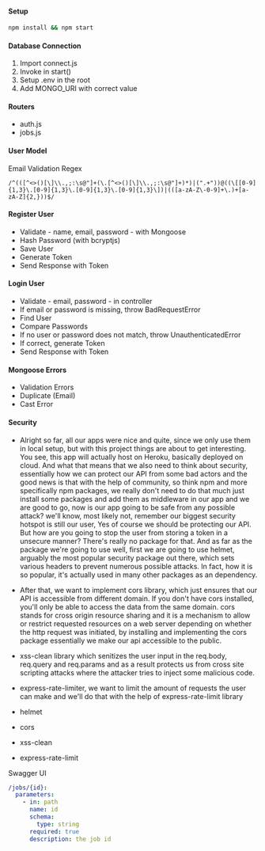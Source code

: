 #### Setup

```bash
npm install && npm start
```

#### Database Connection

1. Import connect.js
2. Invoke in start()
3. Setup .env in the root
4. Add MONGO_URI with correct value

#### Routers

- auth.js
- jobs.js

#### User Model

Email Validation Regex

```regex
/^(([^<>()[\]\\.,;:\s@"]+(\.[^<>()[\]\\.,;:\s@"]+)*)|(".+"))@((\[[0-9]{1,3}\.[0-9]{1,3}\.[0-9]{1,3}\.[0-9]{1,3}\])|(([a-zA-Z\-0-9]+\.)+[a-zA-Z]{2,}))$/
```

#### Register User

- Validate - name, email, password - with Mongoose
- Hash Password (with bcryptjs)
- Save User
- Generate Token
- Send Response with Token

#### Login User

- Validate - email, password - in controller
- If email or password is missing, throw BadRequestError
- Find User
- Compare Passwords
- If no user or password does not match, throw UnauthenticatedError
- If correct, generate Token
- Send Response with Token

#### Mongoose Errors

- Validation Errors
- Duplicate (Email)
- Cast Error

#### Security

- Alright so far, all our apps were nice and quite, since we only use them in
  local setup, but with this project things are about to get interesting. You
  see, this app will actually host on Heroku, basically deployed on cloud.
  And what that means that we also need to think about security, essentially
  how we can protect our API from some bad actors and the good news is that with
  the help of community, so think npm and more specifically npm packages, we
  really don't need to do that much just install some packages and add them
  as middleware in our app and we are good to go, now is our app going to be
  safe from any possible attack? we'll know, most likely not, remember our biggest
  security hotspot is still our user, Yes of course we should be protecting our
  API. But how are you going to stop the user from storing a token in a unsecure
  manner? There's really no package for that. And as far as the package we're
  going to use well, first we are going to use helmet, arguably the most popular
  security package out there, which sets various headers to prevent numerous
  possible attacks. In fact, how it is so popular, it's actually used in many
  other packages as an dependency.

- After that, we want to implement cors library, which just ensures that our API
  is accessible from different domain. If you don't have cors installed, you'll
  only be able to access the data from the same domain.
  cors stands for cross origin resource sharing and it is a mechanism to allow
  or restrict requested resources on a web server depending on whether the http
  request was initiated, by installing and implementing the cors package essentially
  we make our api accessible to the public.

- xss-clean library which senitizes the user input in the req.body, req.query and
  req.params and as a result protects us from cross site scripting attacks where
  the attacker tries to inject some malicious code.

- express-rate-limiter, we want to limit the amount of requests the user can make
  and we'll do that with the help of express-rate-limit library

- helmet
- cors
- xss-clean
- express-rate-limit

Swagger UI

```yaml
/jobs/{id}:
  parameters:
    - in: path
      name: id
      schema:
        type: string
      required: true
      description: the job id
```
